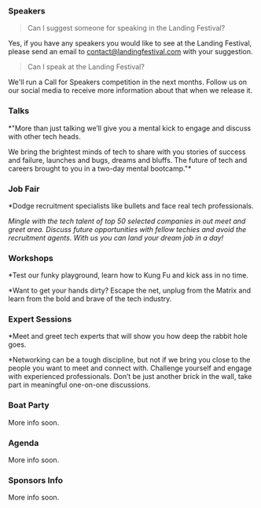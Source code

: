### Speakers

> Can I suggest someone for speaking in the Landing Festival?

Yes, if you have any speakers you would like to see at the Landing Festival, please send an email to contact@landingfestival.com with your suggestion.

> Can I speak at the Landing Festival?

We'll run a Call for Speakers competition in the next months. Follow us on our social media to receive more information about that when we release it.

### Talks

*"More than just talking we’ll give you a mental kick to engage and discuss with other tech heads.

We bring the brightest minds of tech to share with you stories of success and failure, launches and bugs, dreams and bluffs. The future of tech and careers brought to you in a two-day mental bootcamp."*

### Job Fair

*Dodge recruitment specialists like bullets and face real tech professionals.

*Mingle with the tech talent of top 50 selected companies in out meet and greet area. Discuss future opportunities with fellow techies and avoid the recruitment agents. With us you can land your dream job in a day!*

### Workshops

*Test our funky playground, learn how to Kung Fu and kick ass in no time.

*Want to get your hands dirty? Escape the net, unplug from the Matrix and learn from the bold and brave of the tech industry.

### Expert Sessions

*Meet and greet tech experts that will show you how deep the rabbit hole goes.

*Networking can be a tough discipline, but not if we bring you close to the people you want to meet and connect with. Challenge yourself and engage with experienced professionals. Don’t be just another brick in the wall, take part in meaningful one-on-one discussions.

### Boat Party

More info soon.

### Agenda

More info soon.

### Sponsors Info

More info soon.
